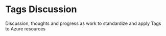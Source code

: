 # Tags Discussion

Discussion, thoughts and progress as work to standardize and apply Tags to Azure resources


